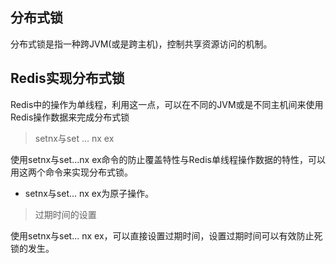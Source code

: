 ## 分布式锁
分布式锁是指一种跨JVM(或是跨主机)，控制共享资源访问的机制。

## Redis实现分布式锁
Redis中的操作为单线程，利用这一点，可以在不同的JVM或是不同主机间来使用Redis操作数据来完成分布式锁

> setnx与set ... nx ex

使用setnx与set...nx ex命令的防止覆盖特性与Redis单线程操作数据的特性，可以用这两个命令来实现分布式锁。

* setnx与set... nx ex为原子操作。

> 过期时间的设置

使用setnx与set... nx ex，可以直接设置过期时间，设置过期时间可以有效防止死锁的发生。